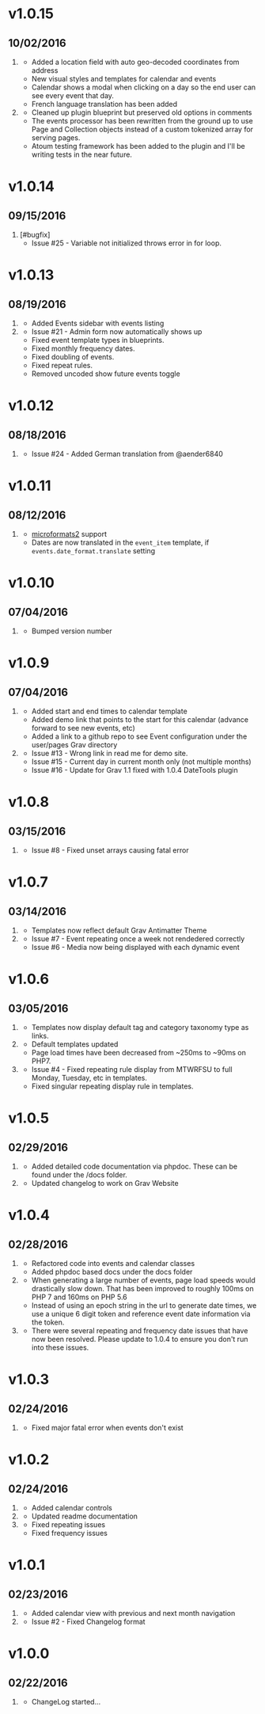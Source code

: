# v1.0.15
## 10/02/2016

1. [](#new)
	* Added a location field with auto geo-decoded coordinates from address
	* New visual styles and templates for calendar and events
	* Calendar shows a modal when clicking on a day so the end user can see every event that day.
	* French language translation has been added
1. [](#improved)
	* Cleaned up plugin blueprint but preserved old options in comments
	* The events processor has been rewritten from the ground up to use Page and Collection objects instead of a custom tokenized array for serving pages.
	* Atoum testing framework has been added to the plugin and I'll be writing tests in the near future.

# v1.0.14
## 09/15/2016

1. [#bugfix]
	* Issue #25 - Variable not initialized throws error in for loop.

# v1.0.13
## 08/19/2016

1. [](#new)
	* Added Events sidebar with events listing
1. [](#bugfix)
	* Issue #21 - Admin form now automatically shows up
	* Fixed event template types in blueprints.
	* Fixed monthly frequency dates.
	* Fixed doubling of events.
	* Fixed repeat rules.
	* Removed uncoded show future events toggle

# v1.0.12
## 08/18/2016

1. [](#new)
	* Issue #24 - Added German translation from @aender6840

# v1.0.11
## 08/12/2016

1. [](#new)
	* [microformats2](http://microformats.org) support
	* Dates are now translated in the `event_item` template, if `events.date_format.translate` setting

# v1.0.10
## 07/04/2016

1. [](#bugfix)
	* Bumped version number

# v1.0.9
## 07/04/2016

1. [](#improved)
	* Added start and end times to calendar template
	* Added demo link that points to the start for this calendar (advance forward to see new events, etc)
	* Added a link to a github repo to see Event configuration under the user/pages Grav directory
1. [](#bugfix)
	* Issue #13 - Wrong link in read me for demo site.
	* Issue #15 - Current day in current month only (not multiple months)
	* Issue #16 - Update for Grav 1.1 fixed with 1.0.4 DateTools plugin

# v1.0.8
## 03/15/2016

1. [](#bugfix)
	* Issue #8 - Fixed unset arrays causing fatal error

# v1.0.7
## 03/14/2016

1. [](#improved)
	* Templates now reflect default Grav Antimatter Theme
1. [](#bugfix)
	* Issue #7 - Event repeating once a week not rendedered correctly
	* Issue #6 - Media now being displayed with each dynamic event

# v1.0.6
## 03/05/2016

1. [](#new)
	* Templates now display default tag and category taxonomy type as links.
1. [](#improved)
	* Default templates updated
	* Page load times have been decreased from ~250ms to ~90ms on PHP7.
1. [](#bugfix)
	* Issue #4 - Fixed repeating rule display from MTWRFSU to full Monday, Tuesday, etc in templates.
	* Fixed singular repeating display rule in templates.

# v1.0.5
## 02/29/2016

1. [](#new)
	* Added detailed code documentation via phpdoc. These can be found under the /docs folder.
1. [](#bugfix)
	* Updated changelog to work on Grav Website

# v1.0.4
## 02/28/2016

1. [](#new)
	* Refactored code into events and calendar classes
	* Added phpdoc based docs under the docs folder
1. [](#improved)
	* When generating a large number of events, page load speeds would drastically slow down. That has been improved to roughly 100ms on PHP 7 and 160ms on PHP 5.6
	* Instead of using an epoch string in the url to generate date times, we use a unique 6 digit token and reference event date information via the
	token.
1. [](#bugfix)
	* There were several repeating and frequency date issues that have now been resolved. Please update to 1.0.4 to ensure you don't run into these issues.

# v1.0.3
## 02/24/2016

1. [](#bugfix)
	* Fixed major fatal error when events don't exist

# v1.0.2
## 02/24/2016

1. [](#new)
	* Added calendar controls
1. [](#improved)
	* Updated readme documentation
1. [](#bugfix)
	* Fixed repeating issues
	* Fixed frequency issues

# v1.0.1
## 02/23/2016

1. [](#new)
	* Added calendar view with previous and next month navigation
1. [](#bugfix)
	* Issue #2 - Fixed Changelog format

# v1.0.0
## 02/22/2016

1. [](#new)
    * ChangeLog started...
